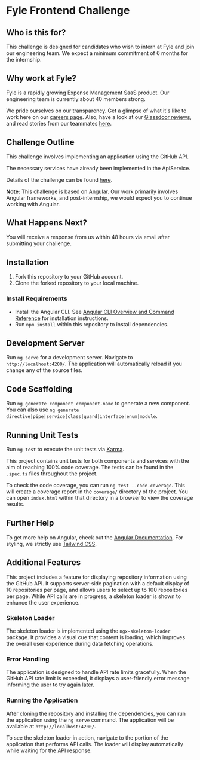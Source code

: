 # Fyle Frontend Challenge

## Who is this for?

This challenge is designed for candidates who wish to intern at Fyle and join our engineering team. We expect a minimum commitment of 6 months for the internship.

## Why work at Fyle?

Fyle is a rapidly growing Expense Management SaaS product. Our engineering team is currently about 40 members strong.

We pride ourselves on our transparency. Get a glimpse of what it's like to work here on our [careers page](https://careers.fylehq.com). Also, have a look at our [Glassdoor reviews](https://www.glassdoor.co.in/Reviews/Fyle-Reviews-E1723235.htm), and read stories from our teammates [here](https://stories.fylehq.com).

## Challenge Outline

This challenge involves implementing an application using the GitHub API.

The necessary services have already been implemented in the ApiService.

Details of the challenge can be found [here](https://fyleuniverse.notion.site/fyleuniverse/Fyle-Frontend-development-challenge-cb5085e5e0864e769e7b98c694400aaa).

__Note:__ This challenge is based on Angular. Our work primarily involves Angular frameworks, and post-internship, we would expect you to continue working with Angular.

## What Happens Next?

You will receive a response from us within 48 hours via email after submitting your challenge.

## Installation

1. Fork this repository to your GitHub account.
2. Clone the forked repository to your local machine.

### Install Requirements

- Install the Angular CLI. See [Angular CLI Overview and Command Reference](https://angular.io/cli) for installation instructions.
- Run `npm install` within this repository to install dependencies.

## Development Server

Run `ng serve` for a development server. Navigate to `http://localhost:4200/`. The application will automatically reload if you change any of the source files.

## Code Scaffolding

Run `ng generate component component-name` to generate a new component. You can also use `ng generate directive|pipe|service|class|guard|interface|enum|module`.

## Running Unit Tests

Run `ng test` to execute the unit tests via [Karma](https://karma-runner.github.io).

This project contains unit tests for both components and services with the aim of reaching 100% code coverage. The tests can be found in the `.spec.ts` files throughout the project.

To check the code coverage, you can run `ng test --code-coverage`. This will create a coverage report in the `coverage/` directory of the project. You can open `index.html` within that directory in a browser to view the coverage results.

## Further Help

To get more help on Angular, check out the [Angular Documentation](https://angular.io/guide/styleguide). For styling, we strictly use [Tailwind CSS](https://tailwindcss.com/docs/installation).

## Additional Features

This project includes a feature for displaying repository information using the GitHub API. It supports server-side pagination with a default display of 10 repositories per page, and allows users to select up to 100 repositories per page. While API calls are in progress, a skeleton loader is shown to enhance the user experience.

### Skeleton Loader

The skeleton loader is implemented using the `ngx-skeleton-loader` package. It provides a visual cue that content is loading, which improves the overall user experience during data fetching operations.

### Error Handling

The application is designed to handle API rate limits gracefully. When the GitHub API rate limit is exceeded, it displays a user-friendly error message informing the user to try again later.

### Running the Application

After cloning the repository and installing the dependencies, you can run the application using the `ng serve` command. The application will be available at `http://localhost:4200/`.

To see the skeleton loader in action, navigate to the portion of the application that performs API calls. The loader will display automatically while waiting for the API response.
